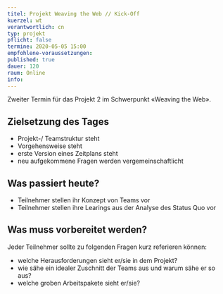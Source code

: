 ```yaml
---
titel: Projekt Weaving the Web // Kick-Off
kuerzel: wt
verantwortlich: cn
typ: projekt
pflicht: false
termine: 2020-05-05 15:00
empfohlene-voraussetzungen: 
published: true
dauer: 120
raum: Online
info: 
---
```


Zweiter Termin für das Projekt 2 im Schwerpunkt «Weaving the Web». 

## Zielsetzung des Tages
- Projekt-/ Teamstruktur steht
- Vorgehensweise steht
- erste Version eines Zeitplans steht
- neu aufgekommene Fragen werden vergemeinschaftlicht

## Was passiert heute?
- Teilnehmer stellen ihr Konzept von Teams vor
- Teilnehmer stellen ihre Learings aus der Analyse des Status Quo vor

## Was muss vorbereitet werden?
Jeder Teilnehmer sollte zu folgenden Fragen kurz referieren können:
- welche Herausforderungen sieht er/sie in dem Projekt?
- wie sähe ein idealer Zuschnitt der Teams aus und warum sähe er so aus? 
- welche groben Arbeitspakete sieht er/sie?

